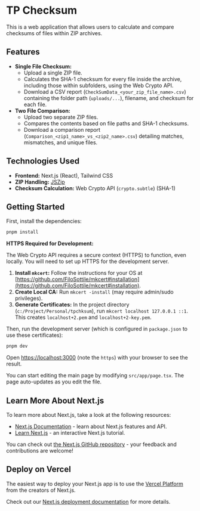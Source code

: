 # TP Checksum

This is a web application that allows users to calculate and compare checksums of files within ZIP archives.

## Features

*   **Single File Checksum:**
    *   Upload a single ZIP file.
    *   Calculates the SHA-1 checksum for every file inside the archive, including those within subfolders, using the Web Crypto API.
    *   Download a CSV report (`CheckSumData_<your_zip_file_name>.csv`) containing the folder path (`uploads/...`), filename, and checksum for each file.
*   **Two File Comparison:**
    *   Upload two separate ZIP files.
    *   Compares the contents based on file paths and SHA-1 checksums.
    *   Download a comparison report (`Comparison_<zip1_name>_vs_<zip2_name>.csv`) detailing matches, mismatches, and unique files.

## Technologies Used

*   **Frontend:** Next.js (React), Tailwind CSS
*   **ZIP Handling:** [JSZip](https://stuk.github.io/jszip/)
*   **Checksum Calculation:** Web Crypto API (`crypto.subtle`) (SHA-1)

## Getting Started

First, install the dependencies:

```bash
pnpm install
```

**HTTPS Required for Development:**

The Web Crypto API requires a secure context (HTTPS) to function, even locally. You will need to set up HTTPS for the development server.

1.  **Install `mkcert`:** Follow the instructions for your OS at [https://github.com/FiloSottile/mkcert#installation](https://github.com/FiloSottile/mkcert#installation).
2.  **Create Local CA:** Run `mkcert -install` (may require admin/sudo privileges).
3.  **Generate Certificates:** In the project directory (`c:/Project/Personal/tpchksum`), run `mkcert localhost 127.0.0.1 ::1`. This creates `localhost+2.pem` and `localhost+2-key.pem`.

Then, run the development server (which is configured in `package.json` to use these certificates):

```bash
pnpm dev
```

Open [https://localhost:3000](https://localhost:3000) (note the `https`) with your browser to see the result.

You can start editing the main page by modifying `src/app/page.tsx`. The page auto-updates as you edit the file.

## Learn More About Next.js

To learn more about Next.js, take a look at the following resources:

- [Next.js Documentation](https://nextjs.org/docs) - learn about Next.js features and API.
- [Learn Next.js](https://nextjs.org/learn) - an interactive Next.js tutorial.

You can check out [the Next.js GitHub repository](https://github.com/vercel/next.js) - your feedback and contributions are welcome!

## Deploy on Vercel

The easiest way to deploy your Next.js app is to use the [Vercel Platform](https://vercel.com/new?utm_medium=default-template&filter=next.js&utm_source=create-next-app&utm_campaign=create-next-app-readme) from the creators of Next.js.

Check out our [Next.js deployment documentation](https://nextjs.org/docs/app/building-your-application/deploying) for more details.
